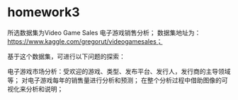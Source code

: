 # homework3

所选数据集为Video Game Sales 电子游戏销售分析；
数据集地址为：https://www.kaggle.com/gregorut/videogamesales；

基于这个数据集，可进行以下问题的探索：

电子游戏市场分析：受欢迎的游戏、类型、发布平台、发行人，发行商的主导领域等；
对电子游戏每年的销售量进行分析和预测；
在整个分析过程中借助图像的可视化来分析和说明；
